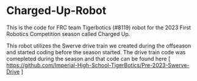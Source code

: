 # Charged-Up-Robot
This is the code for FRC team Tigerbotics (#8119) robot for the 2023 First Robotics Competition season called Charged Up.

  This robot utilizes the Swerve drive train we created during the offseason and started coding before the season started. The drive train code was comepleted during the   season and that code can be found here
  [ https://github.com/Imperial-High-School-TigerBotics/Pre-2023-Swerve-Drive ]
